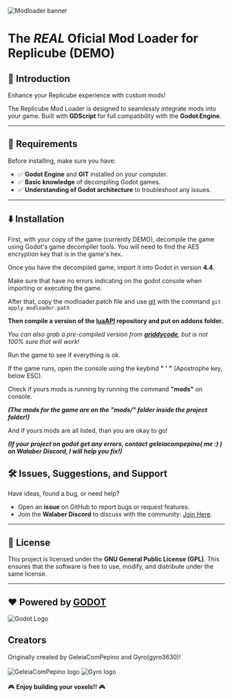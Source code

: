 ![Modloader banner](https://github.com/user-attachments/assets/ce442850-0268-48f5-b6e4-61f1bf5d1974)

# The ***REAL*** Oficial Mod Loader for Replicube (DEMO)

## 🚀 Introduction

Enhance your Replicube experience with custom mods! 

The Replicube Mod Loader is designed to seamlessly integrate mods into your game. Built with **GDScript** for full compatibility with the **Godot Engine**.

---

## 📌 Requirements
Before installing, make sure you have:
- ✅ **Godot Engine** and **GIT** installed on your computer.
- ✅ **Basic knowledge** of decompiling Godot games.
- ✅ **Understanding of Godot architecture** to troubleshoot any issues.

---
## ⬇️ Installation
First, with your copy of the game (currently DEMO), decompile the game using Godot's game decompiler tools. 
You will need to find the AES encryption key that is in the game's hex.

Once you have the decompiled game, import it into Godot in version **4.4**.

Make sure that have no errors indicating on the godot console when importing or executing the game.

After that, copy the modloader.patch file and use [git](https://git-scm.com/downloads) with the command ```git apply modloader.path```

**Then compile a version of the [luaAPI](https://github.com/WeaselGames/godot_luaAPI) repository and put on addons folder.**

*You can also grab a pre-compiled version from [**griddycode**](https://github.com/face-hh/griddycode), but is not 100% sure that will work!*

Run the game to see if everything is ok.

If the game runs, open the console using the keybind **" ' "** (Apostrophe key, below ESC).

Check if yours mods is running by running the command **"mods"** on console.

***(The mods for the game are on the "mods/" folder inside the project folder!)***

And if yours mods are all listed, than you are okay to go!

***(If your project on godot get any errors, contact geleiacompepino( me :) ) on Walaber Discord, I will help you fix!)***

## 🛠 Issues, Suggestions, and Support

Have ideas, found a bug, or need help? 
- Open an **issue** on GitHub to report bugs or request features.
- Join the **Walaber Discord** to discuss with the community: [Join Here](https://discord.gg/CQDKYPjYmF).

---

## 📜 License

This project is licensed under the **GNU General Public License (GPL)**. This ensures that the software is free to use, modify, and distribute under the same license.

---

## ❤ Powered by [GODOT](https://godotengine.org/)
![Godot Logo](https://static.wikia.nocookie.net/logopedia/images/7/7e/Godot_game_engine_logo.svg/revision/latest/scale-to-width-down/300?cb=20221004155752)
</br>

## Creators

Originally created by GeleiaComPepino and Gyro(gyro3630)!
</br>
</br>
![GeleiaComPepino logo](https://images.weserv.nl/?url=cdn.discordapp.com/avatars/869411520382111795/c203b2ef2ba4094e8bdfafe39e164215?v=4&h=100&w=100&fit=cover&mask=circle&maxage=7d)
![Gyro logo](https://images.weserv.nl/?url=https://cdn.discordapp.com/avatars/880412750684241940/34c8cd7d7159b54d2e415c67b2c517ff?v=4&h=100&w=100&fit=cover&mask=circle&maxage=7d)
</a>
</br>
</br>
🎮 **Enjoy building your voxels!!** 🎮

